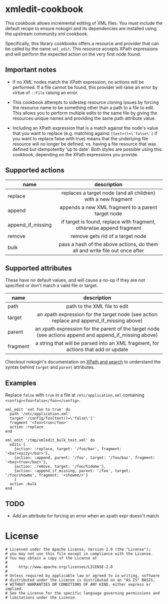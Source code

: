 # xmledit-cookbook

This cookbook allows incremental editing of XML files. You must include the
default recipe to ensure nokogiri and its dependencies are installed using the
upstream community xml cookbook.

Specifically, this library cookbooks offers a resource and provider that can be
called by the name `xml_edit`. This resource accepts XPath expressions and will
perform the expected action on the very first node found.

## Important notes

- If no XML nodes match the XPath expression, no actions will be performed. If a file cannot be found, this provider will raise an error by virtue of `::File` raising an error.

- This cookbook attempts to sidestep resource cloning issues by forcing the resource name to be something other than a path to a file to edit. This allows you to perform multiple edits to the same file by giving the resources unique names and providing the same path attribute value.

- Including an XPath expression that is a match against the node's value that you want to replace (e.g. matching against `[text=()=\'false\']` if you want to replace false with true) means that the underlying file resource will no longer be defined, vs. having a file resource that was defined but idempotently 'up to date'. Both styles are possible using this cookbook, depending on the XPath expressions you provide.

## Supported actions

|name|description|
|----|:-----------:|
|replace|replaces a target node (and all children) with a new fragment|
|append|appends a new XML fragment to a parent target node|
|append_if_missing|if target is found, replace with fragment, otherwise append fragment|
|remove|remove gets rid of a target node|
|bulk|pass a hash of the above actions, do them all and write file out once after|

## Supported attributes

These have no default values, and will cause a no-op if they are not specified or don't match a valid file or target.

|name|description|
|----|:-----------:|
|path|path to the XML file to edit|
|target|an xpath expression for the target node (see action replace and append_if_missing above)|
|parent|an xpath expression for the parent of the target node (see actions append and append_if_missing above)|
|fragment|a string that will be parsed into an XML fragment, for actions that add or update|

Checkout nokogiri's documentation on [XPath and search](http://www.nokogiri.org/tutorials/searching_a_xml_html_document.html) to understand the syntax behind `target` and `parent` attributes.

## Examples

Replace `false` with `true` in a file at `/etc/application.xml` containing `<config><foo>false</foo></config>`.

```
xml_edit 'set foo to true' do
  path '/etc/application.xml'
  target '/config/foo[text()=\'false\']'
  fragment '<foo>true</foo>'
  action :replace
end
```

```
xml_edit '/tmp/xmledit_bulk_test.xml' do
  edits [
    {action: :replace, target: '/foo/bar', fragment: '<bar>xyzzy</bar>'},
    {action: :append, parent: '/foo', target: '/foo/baz', fragment: '<baz>true</baz>'},
    {action: :remove, target: '/foo/hideme'},
    {action: :append_if_missing, parent: '/foo', target: '/foo/showme', fragment: '<showme/>'}
    ]
  action :bulk
end
```

## TODO

 - Add an attribute for forcing an error when an xpath expr doesn't match

# License

```
# Licensed under the Apache License, Version 2.0 (the "License");
# you may not use this file except in compliance with the License.
# You may obtain a copy of the License at
#
#     http://www.apache.org/licenses/LICENSE-2.0
#
# Unless required by applicable law or agreed to in writing, software
# distributed under the License is distributed on an "AS IS" BASIS,
# WITHOUT WARRANTIES OR CONDITIONS OF ANY KIND, either express or implied.
# See the License for the specific language governing permissions and
# limitations under the License.
```
